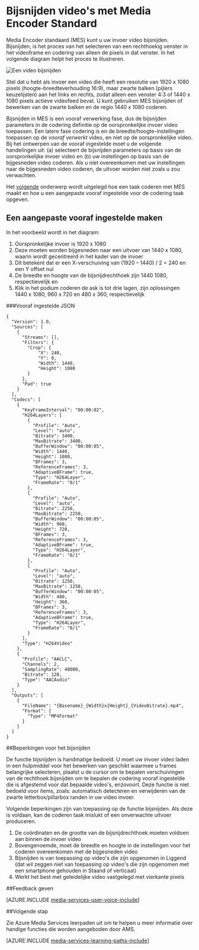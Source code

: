 <properties
    pageTitle="Video bijsnijden | Microsoft Azure"
    description="In dit artikel leest hoe u video's met Media Encoder Standard bijsnijden."
    services="media-services"
    documentationCenter=""
    authors="anilmur"
    manager="erikre"
    editor=""/>

<tags
    ms.service="media-services"
    ms.workload="media"
    ms.tgt_pltfrm="na"
    ms.devlang="dotnet"
    ms.topic="article"
    ms.date="09/26/2016"  
    ms.author="anilmur;juliako;"/>

# <a name="crop-videos-with-media-encoder-standard"></a>Bijsnijden video's met Media Encoder Standard

Media Encoder standaard (MES) kunt u uw invoer video bijsnijden. Bijsnijden, is het proces van het selecteren van een rechthoekig venster in het videoframe en codering van alleen de pixels in dat venster. In het volgende diagram helpt het proces te illustreren.

![Een video bijsnijden](./media/media-services-crop-video/media-services-crop-video01.png)

Stel dat u hebt als invoer een video die heeft een resolutie van 1920 x 1080 pixels (hoogte-breedteverhouding 16:9), maar zwarte balken (pijlers keuzelijsten) aan het links en rechts, zodat alleen een venster 4:3 of 1440 x 1080 pixels actieve videofeed bevat. U kunt gebruiken MES bijsnijden of bewerken van de zwarte balken en de regio 1440 x 1080 coderen.

Bijsnijden in MES is een vooraf verwerking fase, dus de bijsnijden parameters in de codering definitie op de oorspronkelijke invoer video toepassen. Een latere fase codering is en de breedte/hoogte-instellingen toepassen op de *vooraf verwerkt* video, en niet op de oorspronkelijke video. Bij het ontwerpen van de vooraf ingestelde moet u de volgende handelingen uit: (a) selecteert de bijsnijden parameters op basis van de oorspronkelijke invoer video en (b) uw instellingen op basis van de bijgesneden video coderen. Als u niet overeenkomen met uw instellingen naar de bijgesneden video coderen, de uitvoer worden niet zoals u zou verwachten.

Het [volgende](media-services-advanced-encoding-with-mes.md#encoding_with_dotnet) onderwerp wordt uitgelegd hoe een taak coderen met MES maakt en hoe u een aangepaste vooraf ingestelde voor de codering taak opgeven. 

## <a name="creating-a-custom-preset"></a>Een aangepaste vooraf ingestelde maken

In het voorbeeld wordt in het diagram:

1. Oorspronkelijke invoer is 1920 x 1080
1. Deze moeten worden bijgesneden naar een uitvoer van 1440 x 1080, waarin wordt gecentreerd in het kader van de invoer
1. Dit betekent dat er een X-verschuiving van (1920 – 1440) / 2 = 240 en een Y offset nul
1. De breedte en hoogte van de bijsnijdrechthoek zijn 1440 1080, respectievelijk en
1. Klik in het podium coderen de ask is tot drie lagen, zijn oplossingen 1440 x 1080, 960 x 720 en 480 x 360, respectievelijk

###<a name="json-preset"></a>Vooraf ingestelde JSON


    {
      "Version": 1.0,
      "Sources": [
        {
          "Streams": [],
          "Filters": {
            "Crop": {
                "X": 240,
                "Y": 0,
                "Width": 1440,
                "Height": 1080
            }
          },
          "Pad": true
        }
      ],
      "Codecs": [
        {
          "KeyFrameInterval": "00:00:02",
          "H264Layers": [
            {
              "Profile": "Auto",
              "Level": "auto",
              "Bitrate": 3400,
              "MaxBitrate": 3400,
              "BufferWindow": "00:00:05",
              "Width": 1440,
              "Height": 1080,
              "BFrames": 3,
              "ReferenceFrames": 3,
              "AdaptiveBFrame": true,
              "Type": "H264Layer",
              "FrameRate": "0/1"
            },
            {
              "Profile": "Auto",
              "Level": "auto",
              "Bitrate": 2250,
              "MaxBitrate": 2250,
              "BufferWindow": "00:00:05",
              "Width": 960,
              "Height": 720,
              "BFrames": 3,
              "ReferenceFrames": 3,
              "AdaptiveBFrame": true,
              "Type": "H264Layer",
              "FrameRate": "0/1"
            },
            {
              "Profile": "Auto",
              "Level": "auto",
              "Bitrate": 1250,
              "MaxBitrate": 1250,
              "BufferWindow": "00:00:05",
              "Width": 480,
              "Height": 360,
              "BFrames": 3,
              "ReferenceFrames": 3,
              "AdaptiveBFrame": true,
              "Type": "H264Layer",
              "FrameRate": "0/1"
            }
          ],
          "Type": "H264Video"
        },
        {
          "Profile": "AACLC",
          "Channels": 2,
          "SamplingRate": 48000,
          "Bitrate": 128,
          "Type": "AACAudio"
        }
      ],
      "Outputs": [
        {
          "FileName": "{Basename}_{Width}x{Height}_{VideoBitrate}.mp4",
          "Format": {
            "Type": "MP4Format"
          }
        }
      ]
    }


##<a name="restrictions-on-cropping"></a>Beperkingen voor het bijsnijden

De functie bijsnijden is handmatige bedoeld. U moet uw invoer video laden in een hulpmiddel voor het bewerken van geschikt waarmee u frames belangrijke selecteren, plaatst u de cursor om te bepalen verschuivingen van de rechthoek bijsnijden om te bepalen de codering vooraf ingestelde die is afgestemd voor dat bepaalde video's, enzovoort. Deze functie is niet bedoeld voor items, zoals: automatisch detecteren en verwijderen van de zwarte letterbox/pillarbox randen in uw video invoer.

Volgende beperkingen zijn van toepassing op de functie bijsnijden. Als deze is voldaan, kan de coderen taak mislukt of een onverwachte uitvoer produceren.

1. De coördinaten en de grootte van de bijsnijdrechthoek moeten voldoen aan binnen de invoer video
1. Bovengenoemde, moet de breedte en hoogte in de instellingen voor het coderen overeenkomen met de bijgesneden video
1. Bijsnijden is van toepassing op video's die zijn opgenomen in Liggend (dat wil zeggen niet van toepassing op video's die zijn opgenomen met een smartphone gehouden in Staand of verticaal)
1. Werkt het best met geleidelijke video vastgelegd met vierkante pixels

##<a name="provide-feedback"></a>Feedback geven

[AZURE.INCLUDE [media-services-user-voice-include](../../includes/media-services-user-voice-include.md)]

##<a name="next-step"></a>Volgende stap
 
Zie Azure Media Services leerpaden uit om te helpen u meer informatie over handige functies die worden aangeboden door AMS.  

[AZURE.INCLUDE [media-services-learning-paths-include](../../includes/media-services-learning-paths-include.md)]

